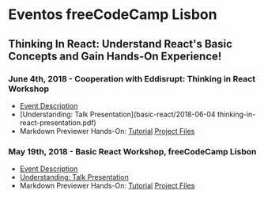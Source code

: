 # Eventos freeCodeCamp Lisbon

## Thinking In React: Understand React's Basic Concepts and Gain Hands-On Experience!

### June 4th, 2018 - Cooperation with Eddisrupt: Thinking in React Workshop
* [Event Description](https://www.facebook.com/events/2067812203493748)
* [Understanding: Talk Presentation](basic-react/2018-06-04 thinking-in-react-presentation.pdf)
* Markdown Previewer Hands-On: [Tutorial](basic-react/tutorial-intro.md) [Project Files](basic-react/markdown-previewer)

### May 19th, 2018 - Basic React Workshop, freeCodeCamp Lisbon 
* [Event Description](https://github.com/freeCodeCampLisbon/eventos/tree/master/basic-react)
* [Understanding: Talk Presentation](basic-react/thinking-in-react-presentation.pdf)
* Markdown Previewer Hands-On: [Tutorial](basic-react/tutorial-intro.md) [Project Files](basic-react/markdown-previewer)
